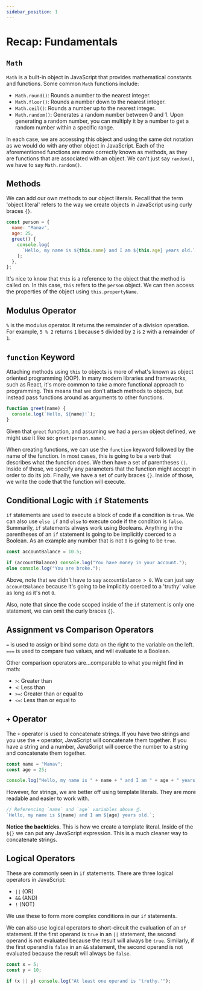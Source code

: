 ```yaml
---
sidebar_position: 1
---
```


# Recap: Fundamentals

## `Math`

`Math` is a built-in object in JavaScript that provides mathematical constants and functions. Some common `Math` functions include:

- `Math.round()`: Rounds a number to the nearest integer.
- `Math.floor()`: Rounds a number down to the nearest integer.
- `Math.ceil()`: Rounds a number up to the nearest integer.
- `Math.random()`: Generates a random number between 0 and 1. Upon generating a random number, you can multiply it by a number to get a random number within a specific range.

In each case, we are accessing this object and using the same dot notation as we would do with any other object in JavaScript. Each of the aforementioned functions are more correctly known as methods, as they are functions that are associated with an object. We can't just say `random()`, we have to say `Math.random()`.

## Methods

We can add our own methods to our object literals. Recall that the term 'object literal' refers to the way we create objects in JavaScript using curly braces `{}`.

```javascript
const person = {
  name: "Manav",
  age: 25,
  greet() {
    console.log(
      `Hello, my name is ${this.name} and I am ${this.age} years old.`
    );
  },
};
```

It's nice to know that `this` is a reference to the object that the method is called on. In this case, `this` refers to the `person` object. We can then access the properties of the object using `this.propertyName`.

## Modulus Operator

`%` is the modulus operator. It returns the remainder of a division operation. For example, `5 % 2` returns `1` because `5` divided by `2` is `2` with a remainder of `1`.

## `function` Keyword

Attaching methods using `this` to objects is more of what's known as object oriented programming (OOP). In many modern libraries and frameworks, such as React, it's more common to take a more functional approach to programming. This means that we don't attach methods to objects, but instead pass functions around as arguments to other functions.

```javascript
function greet(name) {
  console.log(`Hello, ${name}!`);
}
```

Given that `greet` function, and assuming we had a `person` object defined, we might use it like so: `greet(person.name)`.

When creating functions, we can use the `function` keyword followed by the name of the function. In most cases, this is going to be a verb that describes what the function does. We then have a set of parentheses `()`. Inside of those, we specify any parameters that the function might accept in order to do its job. Finally, we have a set of curly braces `{}`. Inside of those, we write the code that the function will execute.

## Conditional Logic with `if` Statements

`if` statements are used to execute a block of code if a condition is `true`. We can also use `else if` and `else` to execute code if the condition is `false`. Summarily, `if` statements always work using Booleans. Anything in the parentheses of an `if` statement is going to be implicitly coerced to a Boolean. As an example any number that is not `0` is going to be `true`.

```javascript
const accountBalance = 10.5;

if (accountBalance) console.log("You have money in your account.");
else console.log("You are broke.");
```

Above, note that we didn't have to say `accountBalance > 0`. We can just say `accountBalance` because it's going to be implicitly coerced to a 'truthy' value as long as it's not `0`.

Also, note that since the code scoped inside of the `if` statement is only one statement, we can omit the curly braces `{}`.

## Assignment vs Comparison Operators

`=` is used to assign or bind some data on the right to the variable on the left. `===` is used to compare two values, and will evaluate to a Boolean.

Other comparison operators are...comparable to what you might find in math:

- `>`: Greater than
- `<`: Less than
- `>=`: Greater than or equal to
- `<=`: Less than or equal to

## `+` Operator

The `+` operator is used to concatenate strings. If you have two strings and you use the `+` operator, JavaScript will concatenate them together. If you have a string and a number, JavaScript will coerce the number to a string and concatenate them together.

```javascript
const name = "Manav";
const age = 25;

console.log("Hello, my name is " + name + " and I am " + age + " years old.");
```

However, for strings, we are better off using template literals. They are more readable and easier to work with.

```javascript
// Referencing `name` and `age` variables above ☝️.
`Hello, my name is ${name} and I am ${age} years old.`;
```

**Notice the backticks.** This is how we create a template literal. Inside of the `${}` we can put any JavaScript expression. This is a much cleaner way to concatenate strings.

## Logical Operators

These are commonly seen in `if` statements. There are three logical operators in JavaScript:

- `||` (OR)
- `&&` (AND)
- `!` (NOT)

We use these to form more complex conditions in our `if` statements.

We can also use logical operators to short-circuit the evaluation of an `if` statement. If the first operand is `true` in an `||` statement, the second operand is not evaluated because the result will always be `true`. Similarly, if the first operand is `false` in an `&&` statement, the second operand is not evaluated because the result will always be `false`.

```javascript
const x = 5;
const y = 10;

if (x || y) console.log("At least one operand is 'truthy.'");
```
